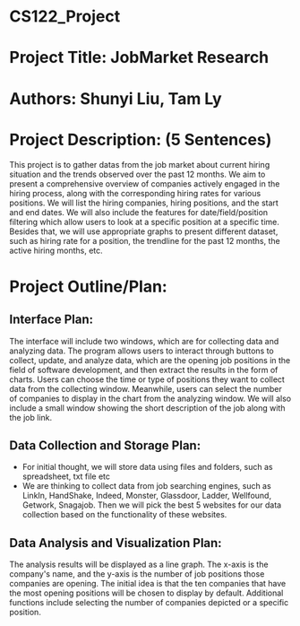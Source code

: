 # CS122_Project

# Project Title: JobMarket Research

# Authors: Shunyi Liu, Tam Ly

# Project Description: (5 Sentences) 
This project is to gather datas from the job market about current hiring situation and the trends observed over the past 12 months. We aim to present a comprehensive overview of companies actively engaged in the hiring process, along with the corresponding hiring rates for various positions. We will list the hiring companies, hiring positions, and the start and end dates. We will also include the features for date/field/position filtering which allow users to look at a specific position at a specific time. Besides that, we will use appropriate graphs to present different dataset, such as hiring rate for a position, the trendline for the past 12 months, the active hiring months, etc.

# Project Outline/Plan:
## Interface Plan:
The interface will include two windows, which are for collecting data and analyzing data. The program allows users to interact through buttons to collect, update, and analyze data, which are the opening job positions in the field of software development, and then extract the results in the form of charts. Users can choose the time or type of positions they want to collect data from the collecting window. Meanwhile, users can select the number of companies to display in the chart from the analyzing window. We will also include a small window showing the short description of the job along with the job link. 

## Data Collection and Storage Plan:
- For initial thought, we will store data using files and folders, such as spreadsheet, txt file etc
- We are thinking to collect data from job searching engines, such as LinkIn, HandShake, Indeed, Monster, Glassdoor, Ladder, Wellfound, Getwork, Snagajob. Then we will pick the best 5 websites for our data collection based on the functionality of these websites. 

## Data Analysis and Visualization Plan:
The analysis results will be displayed as a line graph. The x-axis is the company's name, and the y-axis is the number of job positions those companies are opening. The initial idea is that the ten companies that have the most opening positions will be chosen to display by default. Additional functions include selecting the number of companies depicted or a specific position.

